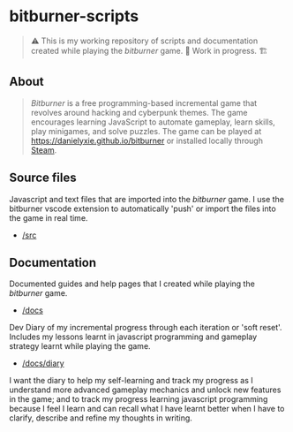 # bitburner-scripts

> ⚠️ This is my working repository of scripts and documentation created while playing the _bitburner_ game.
> 🚧 Work in progress. 🏗️

## About

> _Bitburner_ is a free programming-based incremental game that revolves around hacking and cyberpunk themes. The game encourages learning JavaScript to automate gameplay, learn skills, play minigames, and solve puzzles. The game can be played at https://danielyxie.github.io/bitburner or installed locally through [Steam](https://store.steampowered.com/app/1812820/Bitburner/).

## Source files

Javascript and text files that are imported into the _bitburner_ game. I use the bitburner vscode extension to automatically 'push' or import the files into the game in real time.

- [/src](/src)

## Documentation

Documented guides and help pages that I created while playing the _bitburner_ game.

- [/docs](/docs)

Dev Diary of my incremental progress through each iteration or 'soft reset'. Includes my lessons learnt in javascript programming and gameplay strategy learnt while playing the game.

- [/docs/diary](/docs/diary)

I want the diary to help my self-learning and track my progress as I understand more advanced gameplay mechanics and unlock new features in the game; and to track my progress learning javascript programming because I feel I learn and can recall what I have learnt better when I have to clarify, describe and refine my thoughts in writing.
